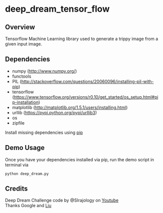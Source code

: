 # deep_dream_tensor_flow


## Overview

Tensorflow Machine Learning library used to generate a trippy image from a given input image. 

## Dependencies

* numpy (http://www.numpy.org/)
* functools
* PIL (http://stackoverflow.com/questions/20060096/installing-pil-with-pip)
* tensorflow (https://www.tensorflow.org/versions/r0.10/get_started/os_setup.html#pip-installation)
* matplotlib (http://matplotlib.org/1.5.1/users/installing.html)
* urllib (https://pypi.python.org/pypi/urllib3)
* os
* zipfile

Install missing dependencies using [pip](https://pip.pypa.io/en/stable/installing/)

## Demo Usage

Once you have your dependencies installed via pip, run the demo script in terminal via

```
python deep_dream.py
```
  
## Credits
Deep Dream Challenge code by @SIrajology on [Youtube](https://youtu.be/MrBzgvUNr4w)  
Thanks Google and [Liu](https://github.com/LiuzcEECS)
